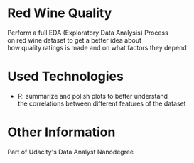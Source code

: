 # Red Wine Quality 

Perform a full EDA (Exploratory Data Analysis) Process  
on red wine dataset to get a better idea about  
how quality ratings is made and on what factors they depend


# Used Technologies  

* R: summarize and polish plots to better understand  
 the correlations between different features of the dataset


# Other Information  

Part of Udacity's Data Analyst Nanodegree